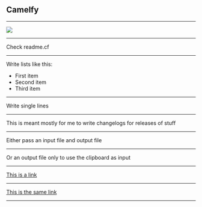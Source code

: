 ## Camelfy

---

![](https://i.imgur.com/0wmi9Jy.jpg)

---

Check readme.cf

---

Write lists like this:

* First item
* Second item
* Third item

---

Write single lines

---

This is meant mostly for me to write changelogs for releases of stuff

---

Either pass an input file and output file

---

Or an output file only to use the clipboard as input

---

[This is a link](https://github.com/madprops/camelfly)

---

[This is the same link](https://github.com/madprops/camelfly)

---

